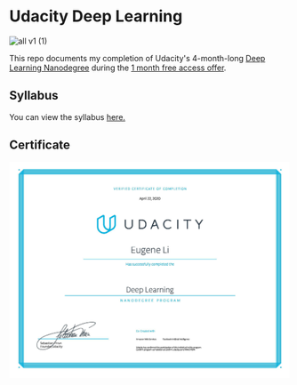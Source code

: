 # Udacity Deep Learning
![all v1 (1)](https://user-images.githubusercontent.com/39870221/85067762-349eb280-b17f-11ea-8c3a-196ad0e349cd.png)

This repo documents my completion of Udacity's 4-month-long [Deep Learning Nanodegree](https://www.udacity.com/course/deep-learning-nanodegree--nd101) during the [1 month free access offer](https://www.udacity.com/legal/en-us/one-month-free-access).

## Syllabus
You can view the syllabus [here.](syllabus.pdf)

## Certificate
![Certificate](certification.jpg)
